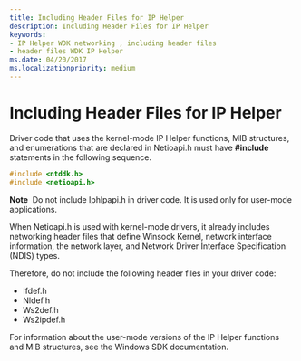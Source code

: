 ```yaml
---
title: Including Header Files for IP Helper
description: Including Header Files for IP Helper
keywords:
- IP Helper WDK networking , including header files
- header files WDK IP Helper
ms.date: 04/20/2017
ms.localizationpriority: medium
---
```


# Including Header Files for IP Helper


Driver code that uses the kernel-mode IP Helper functions, MIB structures, and enumerations that are declared in Netioapi.h must have **\#include** statements in the following sequence.

```C++
#include <ntddk.h>
#include <netioapi.h>
```

**Note**  Do not include Iphlpapi.h in driver code. It is used only for user-mode applications.

 

When Netioapi.h is used with kernel-mode drivers, it already includes networking header files that define Winsock Kernel, network interface information, the network layer, and Network Driver Interface Specification (NDIS) types.

Therefore, do not include the following header files in your driver code:

- Ifdef.h
- Nldef.h
- Ws2def.h
- Ws2ipdef.h

For information about the user-mode versions of the IP Helper functions and MIB structures, see the Windows SDK documentation.

 

 





